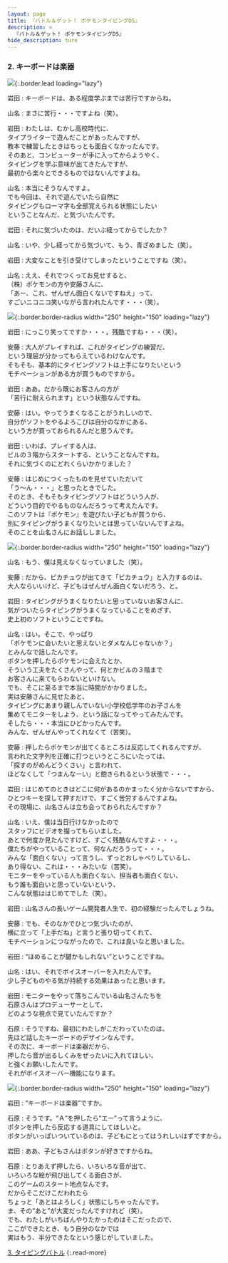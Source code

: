 ```yaml
---
layout: page
title: 『バトル＆ゲット！ ポケモンタイピングDS』
description: >
  『バトル＆ゲット！ ポケモンタイピングDS』
hide_description: ture
---
```


### 2. キーボードは楽器

![](/interviews/jp/nds/uzpj/vol2/img/mainvisual2.jpg){:.border.lead loading="lazy"}

岩田
: キーボードは、ある程度学ぶまでは苦行ですからね。

山名
: まさに苦行・・・ですよね（笑）。

岩田
: わたしは、むかし高校時代に、<br>タイプライターで遊んだことがあったんですが、<br>教本で練習したときはちっとも面白くなかったんです。<br>そのあと、コンピューターが手に入ってからようやく、<br>タイピングを学ぶ意味が出てきたんですが、<br>最初から楽々とできるものではないんですよね。

山名
: 本当にそうなんですよ。<br>でも今回は、それで遊んでいたら自然に<br>タイピングもローマ字も全部覚えられる状態にしたい<br>ということなんだ、と気づいたんです。

岩田
: それに気づいたのは、だいぶ経ってからでしたか？

山名
: いや、少し経ってから気づいて、もう、青ざめました（笑）。

岩田
: 大変なことを引き受けてしまったということですね（笑）。

山名
: ええ、それでつくってお見せすると、<br>（株）ポケモンの方や安藤さんに、<br>「あー、これ、ぜんぜん面白くないですねえ」って、<br>すごいニコニコ笑いながら言われたんです・・・（笑）。

![](/interviews/jp/nds/uzpj/vol2/img/photo5.jpg){:.border.border-radius width="250" height="150" loading="lazy"}

岩田
: にっこり笑ってですか・・・。残酷ですね・・・（笑）。

安藤
: 大人がプレイすれば、これがタイピングの練習だ、<br>という理屈が分かってもらえているわけなんです。<br>そもそも、基本的にタイピングソフトは上手になりたいという<br>モチベーションがある方が買うものですから。

岩田
: ああ。だから既にお客さんの方が<br>「苦行に耐えられます」という状態なんですね。

安藤
: はい。やってうまくなることがうれしいので、<br>自分がソフトをやるよろこびは自分のなかにある、<br>という方が買っておられるんだと思うんです。

岩田
: いわば、プレイする人は、<br>ビルの３階からスタートする、ということなんですね。<br>それに気づくのにどれくらいかかりました？

安藤
: はじめにつくったものを見せていただいて<br>「う〜ん・・・」と思ったときでした。<br>そのとき、そもそもタイピングソフトはどういう人が、<br>どういう目的でやるものなんだろうって考えたんです。<br>このソフトは『ポケモン』を遊びたい子どもが買うから、<br>別にタイピングがうまくなりたいとは思っていないんですよね。<br>そのことを山名さんにお話ししました。

![](/interviews/jp/nds/uzpj/vol2/img/photo6.jpg){:.border.border-radius width="250" height="150" loading="lazy"}

山名
: もう、僕は見えなくなっていました（笑）。

安藤
: だから、ピカチュウが出てきて「ピカチュウ」と入力するのは、<br>大人ならいいけど、子どもはぜんぜん面白くないだろう、と。

岩田
: タイピングがうまくなりたいと思っていないお客さんに、<br>気がついたらタイピングがうまくなっていることをめざす、<br>史上初のソフトということですね。

山名
: はい。そこで、やっぱり<br>「ポケモンに会いたいと思えないとダメなんじゃないか？」<br>とみんなで話したんです。<br>ボタンを押したらポケモンに会えたとか、<br>そういう工夫をたくさんやって、何とかビルの３階まで<br>お客さんに来てもらわないといけない。<br>でも、そこに至るまで本当に時間がかかりました。<br>実は安藤さんに見せたあと、<br>タイピングにあまり親しんでいない小学校低学年のお子さんを<br>集めてモニターをしよう、という話になってやってみたんです。<br>そしたら・・・本当にひどかったんです。<br>みんな、ぜんぜんやってくれなくて（苦笑）。

安藤
: 押したらポケモンが出てくるところは反応してくれるんですが、<br>言われた文字列を正確に打つというところにいたっては、<br>「探すのがめんどうくさい」と言われて、<br>ほどなくして「つまんなーい」と飽きられるという状態で・・・。

岩田
: はじめてのときはどこに何があるのかまったく分からないですから、<br>ひとつキーを探して押すだけで、すごく苦労するんですよね。<br>その現場に、山名さんは立ち会っておられたんですか？

山名
: いえ、僕は当日行けなかったので<br>スタッフにビデオを撮ってもらいました。<br>あとで何度か見たんですけど、すごく残酷なんですよ・・・。<br>僕たちがやっていることって、何なんだろうって・・・。<br>みんな「面白くない」って言うし、ずっとおしゃべりしているし、<br>あり得ない、これは・・・みたいな（苦笑）。<br>モニターをやっている人も面白くない、担当者も面白くない、<br>もう誰も面白いと思っていないという、<br>こんな状態ははじめてでした（笑）。

岩田
: 山名さんの長いゲーム開発者人生で、初の経験だったんでしょうね。

安藤
: でも、そのなかでひとつ気づいたのが、<br>横に立って「上手だね」と言うと張り切ってくれて、<br>モチベーションにつながったので、これは良いなと思いました。

岩田
: “ほめることが鍵かもしれない”ということですね。

山名
: はい、それでボイスオーバーを入れたんです。<br>少し子どものやる気が持続する効果はあったと思います。

岩田
: モニターをやって落ちこんでいる山名さんたちを<br>石原さんはプロデューサーとして、<br>どのような視点で見ていたんですか？

石原
: そうですね、最初にわたしがこだわっていたのは、<br>先ほど話したキーボードのデザインなんです。<br>その次に、キーボードは楽器だから、<br>押したら音が出るしくみをぜったいに入れてほしい、<br>と強くお願いしたんです。<br>それがボイスオーバー機能になります。

![](/interviews/jp/nds/uzpj/vol2/img/photo7.jpg){:.border.border-radius width="250" height="150" loading="lazy"}

岩田
: “キーボードは楽器”ですか。

石原
: そうです。“Ａ”を押したら“エー”って言うように、<br>ボタンを押したら反応する道具にしてほしいと。<br>ボタンがいっぱいついているのは、子どもにとってはうれしいはずですから。

岩田
: ああ、子どもさんはボタンが好きですからね。

石原
: とりあえず押したら、いろいろな音が出て、<br>いろいろな絵が飛び出してくる面白さが、<br>このゲームのスタート地点なんです。<br>だからそこだけこだわれたら<br>ちょっと「あとはよろしく」状態にしちゃったんです。<br>ま、その“あと”が大変だったんですけれど（笑）。<br>でも、わたしがいちばんやりたかったのはそこだったので、<br>ここができたとき、もう自分のなかでは<br>実はもう、半分できたなという感じがしていました。

[3. タイピングバトル](3.md)
{:.read-more}

